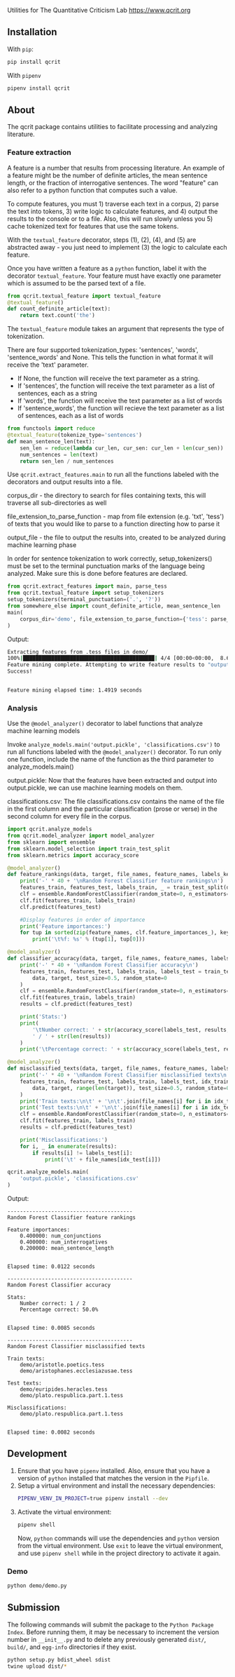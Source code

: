 Utilities for The Quantitative Criticism Lab
https://www.qcrit.org

## Installation
With `pip`:
```bash
pip install qcrit
```
With `pipenv`
```bash
pipenv install qcrit
```
## About

The qcrit package contains utilities to facilitate processing and analyzing literature.

### Feature extraction

A feature is a number that results from processing literature. An example of a feature might be the number of definite articles, the mean sentence length, or the fraction of interrogative sentences. The word "feature" can also refer to a python function that computes such a value.

To compute features, you must 1) traverse each text in a corpus, 2) parse the text into tokens, 3) write logic to calculate features, and 4) output the results to the console or to a file. Also, this will run slowly unless you 5) cache tokenized text for features that use the same tokens.

With the `textual_feature` decorator, steps (1), (2), (4), and (5) are abstracted away - you just need to implement (3) the logic to calculate each feature.

Once you have written a feature as a `python` function, label it with the decorator `textual_feature`. Your feature must have exactly one parameter which is assumed to be the parsed text of a file.
```python
from qcrit.textual_feature import textual_feature
@textual_feature()
def count_definite_article(text):
	return text.count('the')
```

The `textual_feature` module takes an argument that represents the type of tokenization.

There are four supported tokenization_types: 'sentences', 'words', 'sentence_words' and None. This tells the function in 
what format it will receive the 'text' parameter.
- If None, the function will receive the text parameter as a string. 
- If 'sentences', the function will receive the text parameter as a list of sentences, each as a string
- If 'words', the function will receive the text parameter as a list of words
- If 'sentence_words', the function will recieve the text parameter as a list of sentences, each as a list of words

```python
from functools import reduce
@textual_feature(tokenize_type='sentences')
def mean_sentence_len(text):
	sen_len = reduce(lambda cur_len, cur_sen: cur_len + len(cur_sen))
	num_sentences = len(text)
	return sen_len / num_sentences
```

Use `qcrit.extract_features.main` to run all the functions labeled with the decorators and output results into a file.

corpus_dir - the directory to search for files containing texts, this will traverse all sub-directories as well

file_extension_to_parse_function - map from file extension (e.g. 'txt', 'tess') of texts that you would like to parse to a function directing how to parse it

output_file - the file to output the results into, created to be analyzed during machine learning phase

In order for sentence tokenization to work correctly, setup_tokenizers() must be set to the 
terminal punctuation marks of the language being analyzed. Make sure this is done before features are declared.

```python
from qcrit.extract_features import main, parse_tess
from qcrit.textual_feature import setup_tokenizers
setup_tokenizers(terminal_punctuation=('.', '?'))
from somewhere_else import count_definite_article, mean_sentence_len
main(
	corpus_dir='demo', file_extension_to_parse_function={'tess': parse_tess}, output_file='output.pickle'
)

```
Output:
```bash
Extracting features from .tess files in demo/
100%|██████████████████████████████████████████| 4/4 [00:00<00:00,  8.67it/s]
Feature mining complete. Attempting to write feature results to "output.pickle"...
Success!


Feature mining elapsed time: 1.4919 seconds

```

### Analysis

Use the `@model_analyzer()` decorator to label functions that analyze machine learning models

Invoke `analyze_models.main('output.pickle', 'classifications.csv')` to
run all functions labeled with the `@model_analyzer()` decorator. To run only one function, include
the name of the function as the third parameter to analyze_models.main()

output.pickle: Now that the features have been extracted and output into output.pickle, we
can use machine learning models on them.

classifications.csv: The file classifications.csv contains the name of the file in the first column
and the particular classification (prose or verse) in the second column for every file in the corpus.

```python
import qcrit.analyze_models
from qcrit.model_analyzer import model_analyzer
from sklearn import ensemble
from sklearn.model_selection import train_test_split
from sklearn.metrics import accuracy_score

@model_analyzer()
def feature_rankings(data, target, file_names, feature_names, labels_key):
	print('-' * 40 + '\nRandom Forest Classifier feature rankings\n')
	features_train, features_test, labels_train, _ = train_test_split(data, target, test_size=0.5, random_state=0)
	clf = ensemble.RandomForestClassifier(random_state=0, n_estimators=10)
	clf.fit(features_train, labels_train)
	clf.predict(features_test)

	#Display features in order of importance
	print('Feature importances:')
	for tup in sorted(zip(feature_names, clf.feature_importances_), key=lambda s: -s[1]):
		print('\t%f: %s' % (tup[1], tup[0]))

@model_analyzer()
def classifier_accuracy(data, target, file_names, feature_names, labels_key):
	print('-' * 40 + '\nRandom Forest Classifier accuracy\n')
	features_train, features_test, labels_train, labels_test = train_test_split(
		data, target, test_size=0.5, random_state=0
	)
	clf = ensemble.RandomForestClassifier(random_state=0, n_estimators=10)
	clf.fit(features_train, labels_train)
	results = clf.predict(features_test)

	print('Stats:')
	print(
		'\tNumber correct: ' + str(accuracy_score(labels_test, results, normalize=False)) +
		' / ' + str(len(results))
	)
	print('\tPercentage correct: ' + str(accuracy_score(labels_test, results) * 100) + '%')

@model_analyzer()
def misclassified_texts(data, target, file_names, feature_names, labels_key):
	print('-' * 40 + '\nRandom Forest Classifier misclassified texts\n')
	features_train, features_test, labels_train, labels_test, idx_train, idx_test = train_test_split(
		data, target, range(len(target)), test_size=0.5, random_state=0
	)
	print('Train texts:\n\t' + '\n\t'.join(file_names[i] for i in idx_train) + '\n')
	print('Test texts:\n\t' + '\n\t'.join(file_names[i] for i in idx_test) + '\n')
	clf = ensemble.RandomForestClassifier(random_state=0, n_estimators=10)
	clf.fit(features_train, labels_train)
	results = clf.predict(features_test)

	print('Misclassifications:')
	for i, _ in enumerate(results):
		if results[i] != labels_test[i]:
			print('\t' + file_names[idx_test[i]])

qcrit.analyze_models.main(
	'output.pickle', 'classifications.csv'
)
```
Output:
```
----------------------------------------
Random Forest Classifier feature rankings

Feature importances:
	0.400000: num_conjunctions
	0.400000: num_interrogatives
	0.200000: mean_sentence_length


Elapsed time: 0.0122 seconds

----------------------------------------
Random Forest Classifier accuracy

Stats:
	Number correct: 1 / 2
	Percentage correct: 50.0%


Elapsed time: 0.0085 seconds

----------------------------------------
Random Forest Classifier misclassified texts

Train texts:
	demo/aristotle.poetics.tess
	demo/aristophanes.ecclesiazusae.tess

Test texts:
	demo/euripides.heracles.tess
	demo/plato.respublica.part.1.tess

Misclassifications:
	demo/plato.respublica.part.1.tess


Elapsed time: 0.0082 seconds
```

## Development
1. Ensure that you have `pipenv` installed. Also, ensure that you have a version of `python` installed that matches the version in the `Pipfile`.
1. Setup a virtual environment and install the necessary dependencies:
	```bash
	PIPENV_VENV_IN_PROJECT=true pipenv install --dev
	```
1. Activate the virtual environment:
	```bash
	pipenv shell
	```
	Now, `python` commands will use the dependencies and `python` version from the virtual environment. Use `exit` to leave the virtual environment, and use `pipenv shell` while in the project directory to activate it again.

### Demo
```bash
python demo/demo.py
```

## Submission
The following commands will submit the package to the `Python Package Index`. Before running them, it may be necessary to increment the version number in `__init__.py` and to delete any previously generated `dist/`, `build/`, and `egg-info` directories if they exist.
```bash
python setup.py bdist_wheel sdist
twine upload dist/*
```
